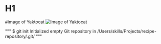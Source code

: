 # H1
#image of Yaktocat
![Image of Yaktocat](https://octodex.github.com/images/yaktocat.png)

"""
$ git init
Initialized empty Git repository in /Users/skills/Projects/recipe-repository/.git/
"""
